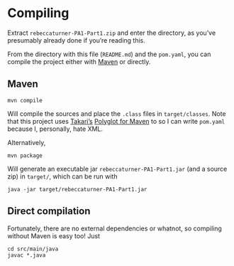 # Compiling

Extract `rebeccaturner-PA1-Part1.zip` and enter the directory, as you’ve
presumably already done if you’re reading this.

From the directory with this file (`README.md`) and the `pom.yaml`, you can
compile the project either with [Maven][mvn] or directly.

## Maven

    mvn compile

Will compile the sources and place the `.class` files in `target/classes`. Note
that this project uses [Takari’s][takari] [Polyglot for Maven][polyglot] to
so I can write `pom.yaml` because I, personally, hate XML.

Alternatively,

    mvn package

Will generate an executable jar `rebeccaturner-PA1-Part1.jar` (and a source zip)
in `target/`, which can be run with

    java -jar target/rebeccaturner-PA1-Part1.jar

## Direct compilation

Fortunately, there are no external dependencies or whatnot, so compiling without
Maven is easy too! Just

    cd src/main/java
    javac *.java

[mvn]: https://maven.apache.org/
[polyglot]: https://github.com/takari/polyglot-maven
[takari]: https://github.com/takari

